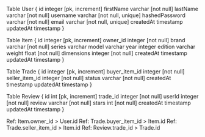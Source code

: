 Table User {
  id integer [pk, increment]
  firstName varchar [not null]
  lastName varchar [not null]
  username varchar [not null, unique]
  hashedPassword varchar [not null]
  email varchar [not null, unique]
  createdAt timestamp
  updatedAt timestamp
}

Table Item {
  id integer [pk, increment]
  owner_id integer [not null]
  brand varchar [not null]
  series varchar
  model varchar
  year integer
  edition varchar
  weight float [not null]
  dimensions integer [not null]
  createdAt timestamp
  updatedAt timestamp
}

Table Trade {
  id integer [pk, increment]
  buyer_item_id integer [not null]
  seller_item_id integer [not null]
  status varchar [not null]
  createdAt timestamp
  updatedAt timestamp
}

Table Review {
  id int [pk, increment]
  trade_id integer [not null]
  userId integer [not null]
  review varchar [not null]
  stars int [not null]
  createdAt timestamp
  updatedAt timestamp
}

Ref: Item.owner_id > User.id
Ref: Trade.buyer_item_id > Item.id
Ref: Trade.seller_item_id > Item.id
Ref: Review.trade_id > Trade.id
